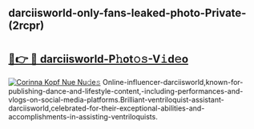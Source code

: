## darciisworld-only-fans​-leaked-photo​-Private-(2rcpr)


# <h2><a href="https://mediaupload.pro?title=darciisworld&ref=git">🔗👉 🔴 darciisworld-P𝚑ot𝚘𝚜-V𝚒d𝚎o</a></h2>

[![Corinna Kopf Nue Nu𝚍e𝚜](https://i.imgur.com/0qMVB7G.gif)](https://mediaupload.pro?title=darciisworld&ref=git)
Online-influencer-darciisworld,known-for-publishing-dance-and-lifestyle-content,-including-performances-and-vlogs-on-social-media-platforms.Brilliant-ventriloquist-assistant-darciisworld,celebrated-for-their-exceptional-abilities-and-accomplishments-in-assisting-ventriloquists.  